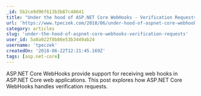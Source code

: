 ```yaml
---
_id: 5b2ce9d96f613b3b87c48641
title: "Under the hood of ASP.NET Core WebHooks - Verification Requests"
url: 'https://www.tpeczek.com/2018/06/under-hood-of-aspnet-core-webhooks_21.html'
category: articles
slug: 'under-the-hood-of-aspnet-core-webhooks-verification-requests'
user_id: 5a8a922f8b86e53b3449ab24
username: 'tpeczek'
createdOn: '2018-06-22T12:21:45.169Z'
tags: [asp.net-core]
---
```


ASP.NET Core WebHooks provide support for receiving web hooks in ASP.NET Core web applications. This post explores how ASP.NET Core WebHooks handles verification requests.
